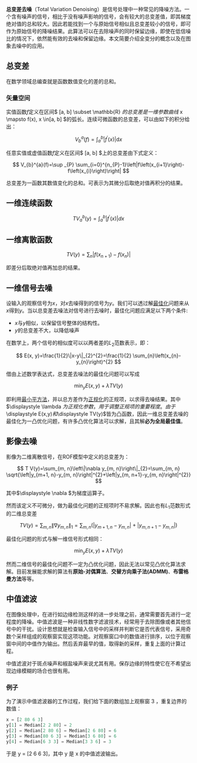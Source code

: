 **总变差去噪**（Total Variation Denoising）是信号处理中一种常见的降噪方法。一个含有噪声的信号，相比于没有噪声影响的信号，会有较大的总变差值，即其梯度绝对值的总和较大。因此若能找到一个与原始信号相似且总变差较小的信号，即可作为原始信号的降噪结果。此算法可以在去除噪声的同时保留边缘，即使在低信噪比的情况下，依然能有效的去噪和保留边缘。本文简要介绍全变分的概念以及在图象去噪中的应用。

## 总变差

在数学领域总编查就是函数数值变化的差的总和。

### 矢量空间

实值函数$f$定义在区间$ [a, b] \subset \mathbb{R} $的总变差是一维参数曲线$ x \mapsto f(x), x \in[a, b] $的弧长。连续可微函数的总变差，可以由如下的积分给出：

$$ V_{b}^{a}(f)=\int_{a}^{b}\left|f^{\prime}(x)\right| \mathrm{d} x $$

任意实值或虚值函数$f$定义在区间$ [a, b] $上的总变差由下式定义：

$$ V_{b}^{a}(f)=\sup _{P} \sum_{i=0}^{n_{P}-1}\left|f\left(x_{i+1}\right)-f\left(x_{i}\right)\right| $$

总变差为一函数其数值变化的总和。可表示为其微分后取绝对值再积分的结果。

## 一维连续函数

$$ T V_{a}^{b}(y)=\int_{a}^{b}\left|f^{\prime}(x)\right| d x $$



## 一维离散函数

$$ T V(y)=\sum_{n}\left|f\left(x_{n+1}\right)-f\left(x_{n}\right)\right| $$

即差分后取绝对值再加总的结果。



## 一维信号去噪

设输入的观察信号为$\displaystyle x$，对$\displaystyle x$去噪得到的信号为$\displaystyle y$。我们可以透过解[最佳化](https://zh.wikipedia.org/wiki/最佳化)问题来从$\displaystyle x$得到$\displaystyle y$。当以总变差去噪法对信号进行去噪时，最佳化问题应满足以下两个条件:

- $\displaystyle x$与$\displaystyle y$相似，以保留信号整体的结构性。
- $\displaystyle y$的总变差不大，以降低噪声

在数学上，两个信号的相似度可以以两者差的$\displaystyle L_{2}$范数表示，即：

$$ E(x, y)=\frac{1}{2}\|x-y\|_{2}^{2}=\frac{1}{2} \sum_{n}\left(x_{n}-y_{n}\right)^{2} $$

借由上述数学表达式，总变差去噪法的最佳化问题可以写成

$$ \min _{y} E(x, y)+\lambda T V(y) $$

即利用[最小平方法](https://zh.wikipedia.org/wiki/最小平方法)，并以总方差作为[正规化](https://zh.wikipedia.org/wiki/正規化)的正规项，以求得去噪结果。其中$\displaystyle \lambda $为正规化参数，用于调整正规项的重要程度。由于$\displaystyle E(x,y)$和$\displaystyle TV(y)$皆为凸函数，因此一维总变差去噪的最佳化为一凸优化问题，有许多凸优化算法可以求解，且其解**必为全局最佳值**。



## 影像去噪

影像为二维离散信号，在ROF模型中定义的总变差为：

$$ T V(y)=\sum_{m, n}\left\|\nabla y_{m, n}\right\|_{2}=\sum_{m, n} \sqrt{\left|y_{m+1, n}-y_{m, n}\right|^{2}+\left|y_{m, n+1}-y_{m, n}\right|^{2}} $$

其中$\displaystyle \nabla $为梯度运算子。

然而该定义不可微分，做为最佳化问题的正规项时不易求解。因此也有$\displaystyle L_{1}$范数形式的二维总变差

$$ T V(y)=\sum_{m, n}\left\|\nabla y_{m, n}\right\|_{1}=\sum_{m, n}\left(\left|y_{m+1, n}-y_{m, n}\right|+\left|y_{m, n+1}-y_{m, n}\right|\right) $$

最佳化问题的形式与解一维信号形式相同：

$$ \min _{y} E(x, y)+\lambda T V(y) $$

然而二维信号的最佳化问题不一定为凸优化问题，因此无法以常见凸优化算法求解。目前发展能求解的算法有**原始-对偶算法**、**交替方向乘子法(ADMM)**、**布雷格曼方法**等等。



## 中值滤波

在图像处理中，在进行如边缘检测这样的进一步处理之前，通常需要首先进行一定程度的降噪。中值滤波是一种非线性数字滤波技术，经常用于去除图像或者其他信号中的干扰。设计思想就是检查输入信号中的采样并判断它是否代表信号，采用奇数个采样组成的观察窗实现这项功能。对观察窗口中的数值进行排序，以位于观察窗中间的中值作为输出。然后丢弃最早的值，取得新的采样，重复上面的计算过程。

中值滤波对于斑点噪声和椒盐噪声来说尤其有用。保存边缘的特性使它在不希望出现边缘模糊的场合也很有用。

### 例子

为了演示中值滤波器的工作过程，我们给下面的数组加上观察窗 3 ，重复边界的数值：

```python
x = [2 80 6 3]
y[1] = Median[2 2 80] = 2
y[2] = Median[2 80 6] = Median[2 6 80] = 6
y[3] = Median[80 6 3] = Median[3 6 80] = 6
y[4] = Median[6 3 3] = Median[3 3 6] = 3
```

于是 y = [2 6 6 3]，其中 y 是 x 的中值滤波输出。

